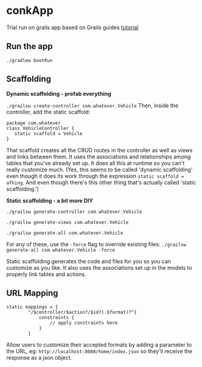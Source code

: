 # conkApp
Trial run on grails app based on Grails guides [tutorial](http://guides.grails.org/creating-your-first-grails-app/guide/index.html)

## Run the app
`./gradlew bootRun`

## Scaffolding
 **Dynamic scaffolding - prefab everything**

 `./grailsw create-controller com.whatever.Vehicle` Then, inside the controller, add the static scaffold: 
 ```
 package com.whatever
 class VehicleController {
    static scaffold = Vehicle
}
```
That scaffold creates all the CRUD routes in the controller as well as views and links between them. It uses the associations and relationships among tables that you've already set up. It does all this at runtime so you can't really customize much. (Yes, this seems to be called 'dynamic scaffolding' even though it does its work through the expression `static scaffold = aThing`. And even though there's this other thing that's actually called 'static scaffolding.')

 **Static scaffolding - a *bit* more DIY**

`./grailsw generate-controller com.whatever.Vehicle`

`./grailsw generate-views com.whatever.Vehicle`

`./grailsw generate-all com.whatever.Vehicle` 

For any of these, use the `-force` flag to override existing files: `./grailsw generate-all com.whatever.Vehicle -force`

Static scaffolding generates the code and files for you so you can customize as you like. It also uses the associations set up in the models to properly link tables and actions.

## URL Mapping

```
static mappings = {
        "/$controller/$action?/$id?(.$format)?"{
            constraints {
                // apply constraints here
            }
        }
```
Allow users to customize their accepted formats by adding a parameter to the URL, eg: `http://localhost:8080/home/index.json` so they'll receive the response as a json object.
